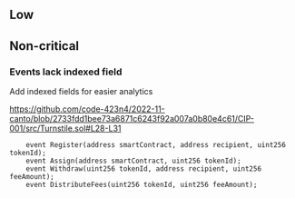 ## Low

## Non-critical

### Events lack indexed field

Add indexed fields for easier analytics

https://github.com/code-423n4/2022-11-canto/blob/2733fdd1bee73a6871c6243f92a007a0b80e4c61/CIP-001/src/Turnstile.sol#L28-L31

```solidity
    event Register(address smartContract, address recipient, uint256 tokenId);
    event Assign(address smartContract, uint256 tokenId);
    event Withdraw(uint256 tokenId, address recipient, uint256 feeAmount);
    event DistributeFees(uint256 tokenId, uint256 feeAmount);
```